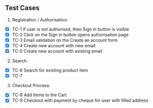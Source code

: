 ## Test Cases

1. Registration / Authorisation:

- [x] TC-1 If user is not authorised, then Sign in button is visible
- [x] TC-2 Click on the Sign in button opens authorisation page
- [x] TC-3 Email validation on the Create an account form
- [x] TC-4 Create new account with new email
- [x] TC-5 Create new account with existing email

2. Search:

- [x] TC-6 Search for existing product item
- [x] TC-7 

3. Checkout Process:

- [x] TC-8 Add Items to the Cart
- [x] TC-9 Checkout with payment by cheque for user with filled address
